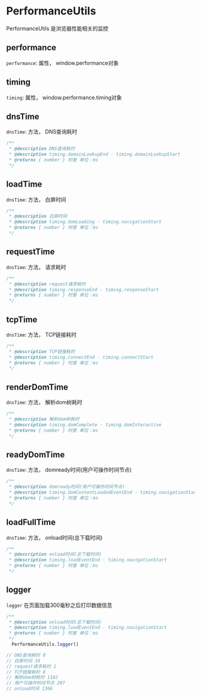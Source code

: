 # PerformanceUtils
PerformanceUtils 是浏览器性能相关的监控

## performance
`performance`: 属性， window.performance对象

## timing
`timing`: 属性， window.performance.timing对象

## dnsTime
`dnsTime`: 方法， DNS查询耗时
```js
/**
 * @description DNS查询耗时
 * @description timing.domainLookupEnd - timing.domainLookupStart
 * @returns { number } 时差 单位：ms
 */
```

## loadTime
`dnsTime`: 方法， 白屏时间
```js
/**
 * @description 白屏时间
 * @description timing.domLoading - timing.navigationStart
 * @returns { number } 时差 单位：ms
 */
```

## requestTime
`dnsTime`: 方法， 请求耗时
```js
/**
 * @description request请求耗时
 * @description timing.responseEnd - timing.responseStart
 * @returns { number } 时差 单位：ms
 */
```

## tcpTime
`dnsTime`: 方法， TCP链接耗时
```js
/**
 * @description TCP链接耗时
 * @description timing.connectEnd - timing.connectStart
 * @returns { number } 时差 单位：ms
 */
```

## renderDomTime
`dnsTime`: 方法， 解析dom树耗时
```js
/**
 * @description 解析dom树耗时
 * @description timing.domComplete - timing.domInteractive
 * @returns { number } 时差 单位：ms
 */
```

## readyDomTime
`dnsTime`: 方法， domready时间(用户可操作时间节点)
```js
/**
 * @description domready时间(用户可操作时间节点)
 * @description timing.domContentLoadedEventEnd - timing.navigationStart
 * @returns { number } 时差 单位：ms
 */
```

## loadFullTime
`dnsTime`: 方法， onload时间(总下载时间)
```js
/**
 * @description onload时间(总下载时间)
 * @description timing.loadEventEnd - timing.navigationStart
 * @returns { number } 时差 单位：ms
 */
```

## logger
`logger` 在页面加载300毫秒之后打印数据信息
```js
/**
 * @description onload时间(总下载时间)
 * @description timing.loadEventEnd - timing.navigationStart
 * @returns { number } 时差 单位：ms
 */
  PerformanceUtils.logger()

// DNS查询耗时 0
// 白屏时间 34
// request请求耗时 1
// TCP链接耗时 0
// 解析dom树耗时 1162
// 用户可操作时间节点 207
// onload时间 1366
```